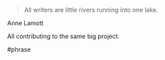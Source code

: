 > All writers are little rivers running into one lake.

Anne Lamott

All contributing to the same big project. 

#phrase